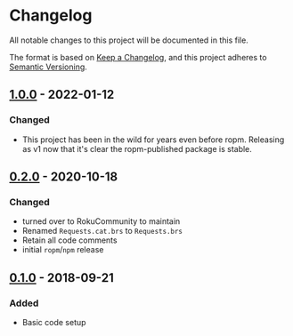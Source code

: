 # Changelog
All notable changes to this project will be documented in this file.

The format is based on [Keep a Changelog](https://keepachangelog.com/en/1.0.0/),
and this project adheres to [Semantic Versioning](https://semver.org/spec/v2.0.0.html).



## [1.0.0](https://github.com/rokucommunity/roku-requests/compare/v0.2.0...v1.0.0) - 2022-01-12
### Changed
 - This project has been in the wild for years even before ropm. Releasing as v1 now that it's clear the ropm-published package is stable.



## [0.2.0](https://github.com/rokucommunity/roku-requests/compare/v0.1.0...v0.2.0) - 2020-10-18
### Changed
 - turned over to RokuCommunity to maintain
 - Renamed `Requests.cat.brs` to `Requests.brs`
 - Retain all code comments
 - initial `ropm`/`npm` release



## [0.1.0] - 2018-09-21
[0.1.0]: https://github.com/rokucommunity/roku-requests
### Added
 - Basic code setup
